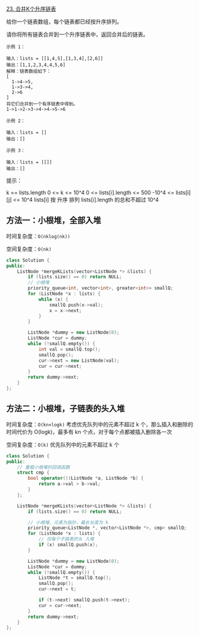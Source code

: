 [23. 合并K个升序链表](https://leetcode-cn.com/problems/merge-k-sorted-lists/)

给你一个链表数组，每个链表都已经按升序排列。

请你将所有链表合并到一个升序链表中，返回合并后的链表。

```
示例 1：

输入：lists = [[1,4,5],[1,3,4],[2,6]]
输出：[1,1,2,3,4,4,5,6]
解释：链表数组如下：
[
  1->4->5,
  1->3->4,
  2->6
]
将它们合并到一个有序链表中得到。
1->1->2->3->4->4->5->6

示例 2：

输入：lists = []
输出：[]

示例 3：

输入：lists = [[]]
输出：[]
```

提示：

k == lists.length
0 <= k <= 10^4
0 <= lists[i].length <= 500
-10^4 <= lists[i][j] <= 10^4
lists[i] 按 升序 排列
lists[i].length 的总和不超过 10^4

## 方法一：小根堆，全部入堆

时间复杂度：`O(nklog(nk))`

空间复杂度：`O(nk)`

```cpp
class Solution {
public:
    ListNode *mergeKLists(vector<ListNode *> &lists) {
        if (lists.size() == 0) return NULL;
		// 小根堆
        priority_queue<int, vector<int>, greater<int>> smallQ;
        for (ListNode *x : lists) {
            while (x) {
                smallQ.push(x->val);
                x = x->next;
            }
        }

        ListNode *dummy = new ListNode(0);
        ListNode *cur = dummy;
        while (!smallQ.empty()) {
            int val = smallQ.top();
            smallQ.pop();
            cur->next = new ListNode(val);
            cur = cur->next;
        }
        return dummy->next;
    }
};
```

## 方法二：小根堆，子链表的头入堆

时间复杂度：`O(kn×logk)` 考虑优先队列中的元素不超过 k 个，那么插入和删除的时间代价为 O(logk)，最多有 kn 个点，对于每个点都被插入删除各一次 

空间复杂度：`O(k)` 优先队列中的元素不超过 k 个

```cpp
class Solution {
public:
    // 重载小根堆的回调函数
    struct cmp {
        bool operator()(ListNode *a, ListNode *b) {
            return a->val > b->val;
        }
    };

    ListNode *mergeKLists(vector<ListNode *> &lists) {
        if (lists.size() == 0) return NULL;

        // 小根堆，元素为指针，最长长度为 k
        priority_queue<ListNode *, vector<ListNode *>, cmp> smallQ;
        for (ListNode *x : lists) {
            // 仅每个子链表的头 入堆
            if (x) smallQ.push(x);
        }

        ListNode *dummy = new ListNode(0);
        ListNode *cur = dummy;
        while (!smallQ.empty()) {
            ListNode *t = smallQ.top();
            smallQ.pop();
            cur->next = t;

            if (t->next) smallQ.push(t->next);
            cur = cur->next;
        }
        return dummy->next;
    }
};
```

